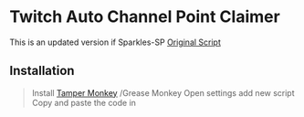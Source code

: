 # Twitch Auto Channel Point Claimer

This is an updated version if Sparkles-SP [Original Script](https://greasyfork.org/en/scripts/420411-twitch-auto-channel-point-claimer/code)

## Installation

> Install [Tamper Monkey](https://www.tampermonkey.net) /Grease Monkey
> Open settings add new script
> Copy and paste the code in
